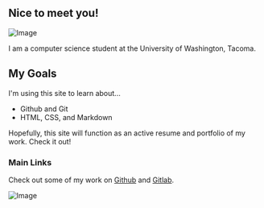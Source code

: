 ## Nice to meet you! 

![Image](
        marikobriggs.github.io/pixelbig_cropped.png
      )

I am a computer science student at the University of Washington, Tacoma. 

## My Goals

I'm using this site to learn about... 
- Github and Git
- HTML, CSS, and Markdown

Hopefully, this site will function as an active resume and portfolio of my work. Check it out! 

### Main Links

Check out some of my work on [Github](https://github.com/marikobriggs) and [Gitlab](https://gitlab.com/mkbriggs?nav_source=navbar). 

![Image](
        marikobriggs.github.io/_images/cbm.png
      )
      
